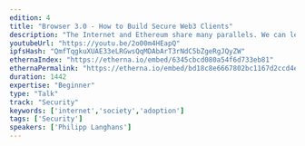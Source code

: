 ```yaml
---
edition: 4
title: "Browser 3.0 - How to Build Secure Web3 Clients"
description: "The Internet and Ethereum share many parallels. We can learn from the history of the Web and its \"browser wars\" and will see that \"time to market\" plays an important role for the positioning and adoption of network clients. The Chrome browser defines for most people how they use services and experience the Internet and a new generation of clients will eventually do the same for the Ethereum network. Applications such as Mist or Brave use popular frameworks like Electron to accelerate the development of browser(-like) applications without giving up platform ownership as it is the case for plugins such as Metamask. However, Electron has some serious security issues that should be considered and which are discussed together with their alternatives."
youtubeUrl: "https://youtu.be/2o00m4HEapQ"
ipfsHash: "QmfTqgkuXUAE33eLRGwsQqMDAbArT3rNdC5bZgeRgJQyZW"
ethernaIndex: "https://etherna.io/embed/6345cbcd080a54f6d733eb81"
ethernaPermalink: "https://etherna.io/embed/bd18c8e6667802bc1167d2ccd4e8de82f6ea3a2badbdc050268a9367527a7f1f"
duration: 1442
expertise: "Beginner"
type: "Talk"
track: "Security"
keywords: ['internet','society','adoption']
tags: ['Security']
speakers: ['Philipp Langhans']
---
```

